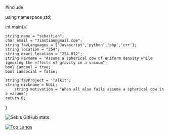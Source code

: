 
#include<iostream>
  
using namespace std;
  
int main(){
  
	string name = "sebastian";
	char email = "7iastian@gmail.com";
	string favLanguages = {'Javascript','python','php','c++'};
	string location = "254";
	string exact_location = "254.012";
	string Favmeme = "Assume a spherical cow of uniform density while ignoring the effects of gravity in a vacuum";
	bool iamcool = true;
	bool iamsocial = false;
	
	string favProject = 'Talkit';
	string nickname = NULL;
        string motivation = "When all else fails assume a spherical cow in a vacuum";
	return 0;
}


![Seb's GitHub stats](https://github-readme-stats.vercel.app/api?username=astianmuchui&theme=merko)

[![Top Langs](https://github-readme-stats.vercel.app/api/top-langs/?username=astianmuchui&langs_count=10&layout=compact&theme=merko)](https://github.com/anuraghazra/github-readme-stats)
